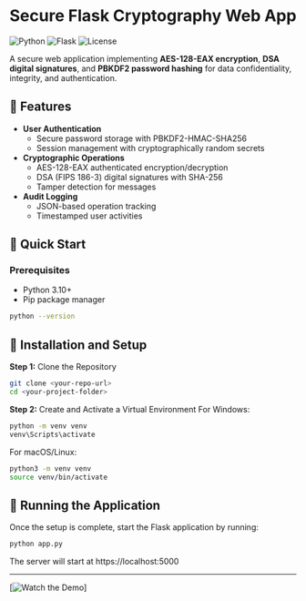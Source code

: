 # Secure Flask Cryptography Web App

![Python](https://img.shields.io/badge/Python-3.10%2B-blue)
![Flask](https://img.shields.io/badge/Flask-2.3.x-lightgrey)
![License](https://img.shields.io/badge/License-MIT-green)

A secure web application implementing **AES-128-EAX encryption**, **DSA digital signatures**, and **PBKDF2 password hashing** for data confidentiality, integrity, and authentication.

## 🔐 Features

- **User Authentication**
  - Secure password storage with PBKDF2-HMAC-SHA256
  - Session management with cryptographically random secrets
- **Cryptographic Operations**
  - AES-128-EAX authenticated encryption/decryption
  - DSA (FIPS 186-3) digital signatures with SHA-256
  - Tamper detection for messages
- **Audit Logging**
  - JSON-based operation tracking
  - Timestamped user activities

## 🚀 Quick Start

### Prerequisites
- Python 3.10+
- Pip package manager

```sh
python --version
```

## 🔧 Installation and Setup
**Step 1:** Clone the Repository

```sh
git clone <your-repo-url>
cd <your-project-folder>
```
**Step 2:** Create and Activate a Virtual Environment
For Windows:

```sh
python -m venv venv
venv\Scripts\activate
```
For macOS/Linux:

```sh
python3 -m venv venv
source venv/bin/activate
```
## 🎯 Running the Application
Once the setup is complete, start the Flask application by running:

```sh
python app.py
```
The server will start at https://localhost:5000

---

[![Watch the Demo](https://youtu.be/L3l6fcQ2NHM?feature=shared)]



